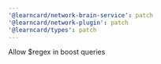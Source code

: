```yaml
---
'@learncard/network-brain-service': patch
'@learncard/network-plugin': patch
'@learncard/types': patch
---
```


Allow $regex in boost queries

